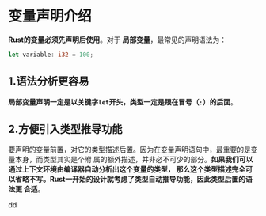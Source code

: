变量声明介绍
================================================================================
**Rust的变量必须先声明后使用**。对于 **局部变量**，最常见的声明语法为：
```rust
let variable: i32 = 100;
```

## 1.语法分析更容易
**局部变量声明一定是以关键字`let`开头，类型一定是跟在冒号（`:`）的后面**。

## 2.方便引入类型推导功能
要声明的变量前置，对它的类型描述后置。因为在变量声明语句中，最重要的是变量本身，而类型其实是个附
属的额外描述，并非必不可少的部分。**如果我们可以通过上下文环境由编译器自动分析出这个变量的类型，
那么这个类型描述完全可以省略不写。Rust一开始的设计就考虑了类型自动推导功能，因此类型后置的语法更
合适**。



































dd
